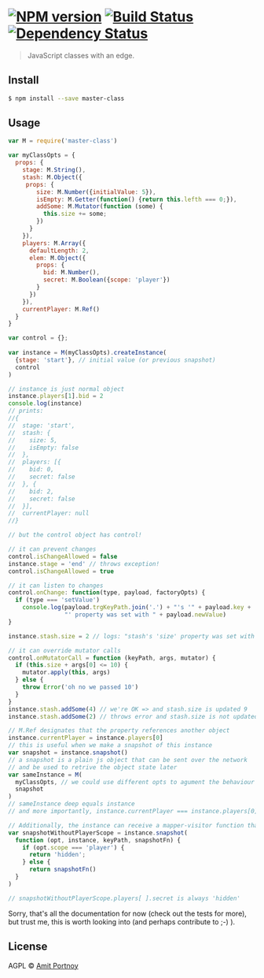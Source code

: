 #  [![NPM version][npm-image]][npm-url] [![Build Status][travis-image]][travis-url] [![Dependency Status][daviddm-image]][daviddm-url]

> JavaScript classes with an edge.


## Install

```sh
$ npm install --save master-class
```


## Usage

```js
var M = require('master-class')

var myClassOpts = {
  props: {
    stage: M.String(),
    stash: M.Object({
     props: {
        size: M.Number({initialValue: 5}),
        isEmpty: M.Getter(function() {return this.lefth === 0;}),
        addSome: M.Mutator(function (some) {
          this.size += some;
        })
      }
    }),
    players: M.Array({
      defaultLength: 2,
      elem: M.Object({
        props: {
          bid: M.Number(),
          secret: M.Boolean({scope: 'player'})
        }
      })
    }),
    currentPlayer: M.Ref()
  }
}

var control = {};
  
var instance = M(myClassOpts).createInstance(
  {stage: 'start'}, // initial value (or previous snapshot)
  control
)

// instance is just normal object
instance.players[1].bid = 2
console.log(instance)
// prints:
//{
//  stage: 'start',
//  stash: {
//    size: 5,
//    isEmpty: false
//  },
//  players: [{
//    bid: 0,
//    secret: false
//  }, {
//    bid: 2,
//    secret: false
//  }],
//  currentPlayer: null
//}

// but the control object has control!

// it can prevent changes
control.isChangeAllowed = false 
instance.stage = 'end' // throws exception!
control.isChangeAllowed = true 

// it can listen to changes
control.onChange: function(type, payload, factoryOpts) {
  if (type === 'setValue')
    console.log(payload.trgKeyPath.join('.') + "'s '" + payload.key + 
                "' property was set with " + payload.newValue)
}

instance.stash.size = 2 // logs: "stash's 'size' property was set with 2"

// it can override mutator calls 
control.onMutatorCall = function (keyPath, args, mutator) {
  if (this.size + args[0] <= 10) {
    mutator.apply(this, args)
  } else {
    throw Error('oh no we passed 10')
  }
}
instance.stash.addSome(4) // we're OK => and stash.size is updated 9
instance.stash.addSome(2) // throws error and stash.size is not updated

// M.Ref designates that the property references another object
instance.currentPlayer = instance.players[0]
// this is useful when we make a snapshot of this instance
var snapshot = instance.snapshot()
// a snapshot is a plain js object that can be sent over the network
// and be used to retrive the object state later
var sameInstance = M(
  myClassOpts, // we could use different opts to agument the behaviour
  snapshot
)
// sameInstance deep equals instance
// and more importantly, instance.currentPlayer === instance.players[0] !

// Additionally, the instance can receive a mapper-visitor function that lets us tap into it
var snapshotWithoutPlayerScope = instance.snapshot(
  function (opt, instance, keyPath, snapshotFn) {
    if (opt.scope === 'player') {
      return 'hidden';
    } else {
      return snapshotFn()
  }
)

// snapshotWithoutPlayerScope.players[ ].secret is always 'hidden'
```

Sorry, that's all the documentation for now (check out the tests for more), but trust me, this is worth looking into (and perhaps contribute to ;-) ).

## License

AGPL © [Amit Portnoy](https://github.com/amitport)

[npm-image]: https://badge.fury.io/js/master-class.svg
[npm-url]: https://npmjs.org/package/master-class
[travis-image]: https://travis-ci.org/CardForest/master-class.svg?branch=master
[travis-url]: https://travis-ci.org/CardForest/master-class
[daviddm-image]: https://david-dm.org/CardForest/master-class.svg?theme=shields.io
[daviddm-url]: https://david-dm.org/CardForest/master-class
